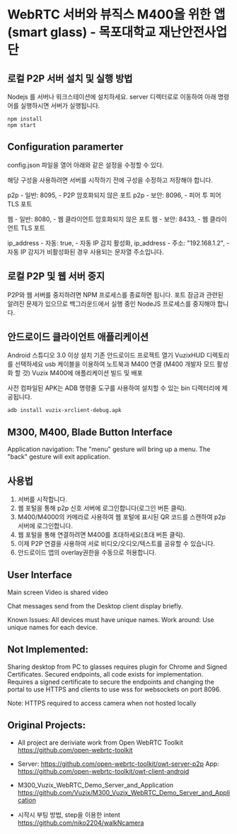 # WebRTC 서버와 뷰직스 M400을 위한 앱 (smart glass) - 목포대학교 재난안전사업단

## 로컬 P2P 서버 설치 및 실행 방법

Nodejs 를 서버나 워크스테이션에 설치하세요. 
server 디렉터로로 이동하여 아래 명령어를 실행하시면 서버가 실행됩니다.

    npm install
    npm start

## Configuration paramerter

config.json 파일을 열어 아래와 같은 설정을 수정할 수 있다.

해당 구성을 사용하려면 서버를 시작하기 전에 구성을 수정하고 저장해야 합니다.

   p2p - 일반: 8095, - P2P 암호화되지 않은 포트
   p2p - 보안: 8096, - 피어 투 피어 TLS 포트

   웹 - 일반: 8080, - 웹 클라이언트 암호화되지 않은 포트
   웹 - 보안: 8433, - 웹 클라이언트 TLS 포트

   ip_address - 자동: true, - 자동 IP 감지 활성화,
   ip_address - 주소: "192.168.1.2", - 자동 IP 감지가 비활성화된 경우 사용되는 문자열 주소입니다.


## 로컬 P2P 및 웹 서버 중지

P2P와 웹 서버를 중지하려면 NPM 프로세스를 종료하면 됩니다.
포트 잠금과 관련된 알려진 문제가 있으므로 백그라운드에서 실행 중인 NodeJS 프로세스를 중지해야 합니다.

## 안드로이드 클라이언트 애플리케이션
Android 스튜디오 3.0 이상 설치
기존 안드로이드 프로젝트 열기
VuzixHUD 디렉토리를 선택하세요
usb 케이블을 이용하여 노트북과 M400 연결 (M400 개발자 모드 활성화 할 것)
Vuzix M400에 애플리케이션 빌드 및 배포

사전 컴파일된 APK는 ADB 명령줄 도구를 사용하여 설치할 수 있는 bin 디렉터리에 제공됩니다.

    adb install vuzix-xrclient-debug.apk

## M300, M400, Blade Button Interface

Application navigation: The "menu" gesture will bring up a menu. The "back" gesture will exit application.


## 사용법

1. 서버를 시작합니다.
2. 웹 포털을 통해 p2p 신호 서버에 로그인합니다(로그인 버튼 클릭).
3. M400/M4000의 카메라로 사용하여 웹 포털에 표시된 QR 코드를 스캔하여 p2p 서버에 로그인합니다.
4. 웹 포털을 통해 연결하려면 M400를 초대하세요(초대 버튼 클릭).
5. 이제 P2P 연결을 사용하여 서로 비디오/오디오/텍스트를 공유할 수 있습니다.
6. 안드로이드 앱의 overlay권한을 수동으로 허용합니다.
## User Interface

Main screen Video is shared video

Chat messages send from the Desktop client display briefly.

Known Issues: All devices must have unique names.
Work around: Use unique names for each device.


## Not Implemented:
Sharing desktop from PC to glasses requires plugin for Chrome and Signed Certificates.
Secured endpoints, all code exists for implementation.  Requires a signed certificate to secure the endpoints and changing the portal
	to use HTTPS and clients to use wss for websockets on port 8096.

Note: HTTPS required to access camera when not hosted locally

## Original Projects:
* All project are deriviate work from Open WebRTC Toolkit
https://github.com/open-webrtc-toolkit

* Server: https://github.com/open-webrtc-toolkit/owt-server-p2p
App: https://github.com/open-webrtc-toolkit/owt-client-android

* M300_Vuzix_WebRTC_Demo_Server_and_Application
https://github.com/Vuzix/M300_Vuzix_WebRTC_Demo_Server_and_Application

* 시작시 부팅 방법, step을 이용한 intent
https://github.com/niko2204/walkNcamera
